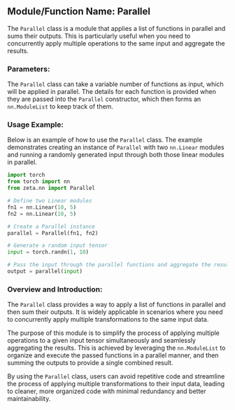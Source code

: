 ## Module/Function Name: Parallel

The `Parallel` class is a module that applies a list of functions in parallel and sums their outputs. This is particularly useful when you need to concurrently apply multiple operations to the same input and aggregate the results.

### Parameters:
The `Parallel` class can take a variable number of functions as input, which will be applied in parallel. The details for each function is provided when they are passed into the `Parallel` constructor, which then forms an `nn.ModuleList` to keep track of them.

### Usage Example:
Below is an example of how to use the `Parallel` class. The example demonstrates creating an instance of `Parallel` with two `nn.Linear` modules and running a randomly generated input through both those linear modules in parallel.

```python
import torch
from torch import nn
from zeta.nn import Parallel

# Define two Linear modules
fn1 = nn.Linear(10, 5)
fn2 = nn.Linear(10, 5)

# Create a Parallel instance
parallel = Parallel(fn1, fn2)

# Generate a random input tensor
input = torch.randn(1, 10)

# Pass the input through the parallel functions and aggregate the results
output = parallel(input)
```

### Overview and Introduction:

The `Parallel` class provides a way to apply a list of functions in parallel and then sum their outputs. It is widely applicable in scenarios where you need to concurrently apply multiple transformations to the same input data.

The purpose of this module is to simplify the process of applying multiple operations to a given input tensor simultaneously and seamlessly aggregating the results. This is achieved by leveraging the `nn.ModuleList` to organize and execute the passed functions in a parallel manner, and then summing the outputs to provide a single combined result.

By using the `Parallel` class, users can avoid repetitive code and streamline the process of applying multiple transformations to their input data, leading to cleaner, more organized code with minimal redundancy and better maintainability.
